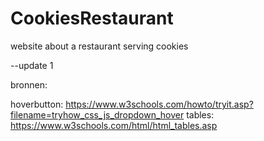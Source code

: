 # CookiesRestaurant

website about a restaurant serving cookies

--update 1


bronnen:

hoverbutton: https://www.w3schools.com/howto/tryit.asp?filename=tryhow_css_js_dropdown_hover
tables: https://www.w3schools.com/html/html_tables.asp
